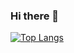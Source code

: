 ### Hi there 👋

[![Top Langs](https://github-readme-stats.vercel.app/api/top-langs/?username=mu-san16
)](https://github.com/anuraghazra/github-readme-stats)

<!--
**mu-san16/mu-san16** is a ✨ _special_ ✨ repository because its `README.md` (this file) appears on your GitHub profile.

Here are some ideas to get you started:

- 🔭 I’m currently working on ...
- 🌱 I’m currently learning ...
- 👯 I’m looking to collaborate on ...
- 🤔 I’m looking for help with ...
- 💬 Ask me about ...
- 📫 How to reach me: ...
- 😄 Pronouns: ...
- ⚡ Fun fact: ...
-->
